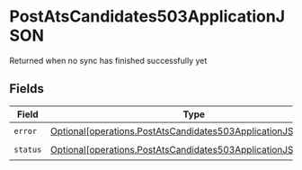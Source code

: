 # PostAtsCandidates503ApplicationJSON

Returned when no sync has finished successfully yet


## Fields

| Field                                                                                                                                      | Type                                                                                                                                       | Required                                                                                                                                   | Description                                                                                                                                |
| ------------------------------------------------------------------------------------------------------------------------------------------ | ------------------------------------------------------------------------------------------------------------------------------------------ | ------------------------------------------------------------------------------------------------------------------------------------------ | ------------------------------------------------------------------------------------------------------------------------------------------ |
| `error`                                                                                                                                    | [Optional[operations.PostAtsCandidates503ApplicationJSONError]](undefined/models/operations/postatscandidates503applicationjsonerror.md)   | :heavy_check_mark:                                                                                                                         | N/A                                                                                                                                        |
| `status`                                                                                                                                   | [Optional[operations.PostAtsCandidates503ApplicationJSONStatus]](undefined/models/operations/postatscandidates503applicationjsonstatus.md) | :heavy_check_mark:                                                                                                                         | N/A                                                                                                                                        |